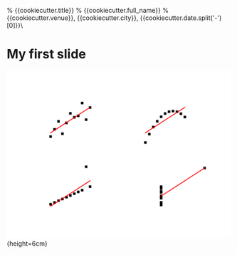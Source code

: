 % {{cookiecutter.title}}
% {{cookiecutter.full_name}}
% {{cookiecutter.venue}}, {{cookiecutter.city}}, {{cookiecutter.date.split('-')[0]}}\

# My first slide

![Anscombe's quartet 1973](figures/anscombe.svg){height=6cm}

